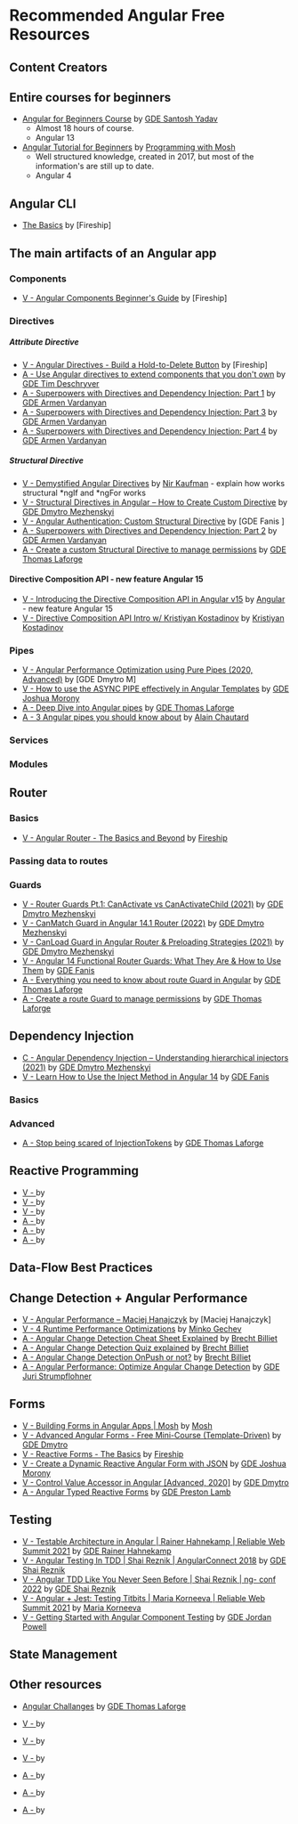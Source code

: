 # Recommended Angular Free Resources

## Content Creators

## Entire courses for beginners
* [Angular for Beginners Course](https://www.youtube.com/watch?v=3qBXWUpoPHo) by [GDE Santosh Yadav]()
  * Almost 18 hours of course.
  * Angular 13
* [Angular Tutorial for Beginners](https://www.youtube.com/watch?v=k5E2AVpwsko) by [Programming with Mosh]()
  * Well structured knowledge, created in 2017, but most of the information's are still up to date.
  * Angular 4

## Angular CLI
  * [The Basics](https://www.youtube.com/watch?v=IZEolKjcjks) by [Fireship]

## The main artifacts of an Angular app

### Components
  * [V - Angular Components Beginner's Guide](https://www.youtube.com/watch?v=23o0evRtrFI) by [Fireship]

### Directives

##### Attribute Directive
  * [V - Angular Directives - Build a Hold-to-Delete Button](https://www.youtube.com/watch?v=kl-UMCHpEsw) by [Fireship]
  * [A - Use Angular directives to extend components that you don't own](https://timdeschryver.dev/blog/use-angular-directives-to-extend-components-that-you-dont-own) by [GDE Tim Deschryver]()
  * [A - Superpowers with Directives and Dependency Injection: Part 1](https://dev.to/this-is-angular/superpowers-with-directives-and-dependency-injection-part-1-ho7) by [GDE Armen Vardanyan]()
  * [A - Superpowers with Directives and Dependency Injection: Part 3](https://dev.to/this-is-angular/superpowers-with-directives-and-dependency-injection-part-3-18ja) by [GDE Armen Vardanyan]()
  * [A - Superpowers with Directives and Dependency Injection: Part 4](https://dev.to/this-is-angular/superpowers-with-directives-and-dependency-injection-part-4-2gi8) by [GDE Armen Vardanyan]()

##### Structural Directive
  * [V - Demystified Angular Directives](https://www.youtube.com/watch?v=bVyw2njDoZw) by [Nir Kaufman]() - explain how works structural *ngIf and *ngFor works
  * [V - Structural Directives in Angular – How to Create Custom Directive](https://www.youtube.com/watch?v=07CaGlbMPbw) by [GDE Dmytro Mezhenskyi]()
  * [V - Angular Authentication: Custom Structural Directive](https://www.youtube.com/watch?v=pUra6iPzhFA) by [GDE Fanis ]
  * [A - Superpowers with Directives and Dependency Injection: Part 2](https://dev.to/this-is-angular/superpowers-with-directives-and-dependency-injection-part-2-16ea) by [GDE Armen Vardanyan]()
  * [A - Create a custom Structural Directive to manage permissions](https://dev.to/this-is-angular/create-a-custom-structural-directive-to-manage-permissions-like-a-pro-5293) by [GDE Thomas Laforge]()

#### Directive Composition API - new feature Angular 15
  * [V - Introducing the Directive Composition API in Angular v15](https://www.youtube.com/watch?v=EJJwyyjsRGs) by [Angular]() - new feature Angular 15
  * [V - Directive Composition API Intro w/ Kristiyan Kostadinov](https://www.youtube.com/watch?v=oC9Qd9yw3pE) by [Kristiyan Kostadinov]()

### Pipes
* [V - Angular Performance Optimization using Pure Pipes (2020, Advanced)](https://www.youtube.com/watch?v=YsOf90RZfss) by [GDE Dmytro M]
* [V - How to use the ASYNC PIPE effectively in Angular Templates](https://www.youtube.com/watch?v=ev1yE0SYs9Y) by [GDE Joshua Morony]()
* [A - Deep Dive into Angular pipes](https://medium.com/ngconf/deep-dive-into-angular-pipes-c040588cd15d) by [GDE Thomas Laforge]()
* [A - 3 Angular pipes you should know about](https://medium.com/angular-training/3-angular-pipes-you-should-now-about-f635d6ab891f) by [Alain Chautard]()

### Services

### Modules

## Router

### Basics
* [V - Angular Router - The Basics and Beyond](https://www.youtube.com/watch?v=Np3ULAMqwNo) by [Fireship]()

### Passing data to routes

### Guards
* [V - Router Guards Pt.1: CanActivate vs CanActivateChild (2021)](https://www.youtube.com/watch?v=NxidP4I9EHE) by [GDE Dmytro Mezhenskyi]()
* [V - CanMatch Guard in Angular 14.1 Router (2022)](https://www.youtube.com/watch?v=OpBFhnLlhdE) by [GDE Dmytro Mezhenskyi]()
* [V - CanLoad Guard in Angular Router & Preloading Strategies (2021)](https://www.youtube.com/watch?v=HMJA05iGtfY) by [GDE Dmytro Mezhenskyi]()
* [V - Angular 14 Functional Router Guards: What They Are & How to Use Them](https://www.youtube.com/watch?v=pD8vzZs559I) by [GDE Fanis]()
* [A - Everything you need to know about route Guard in Angular](https://dev.to/this-is-angular/everything-you-need-to-know-about-route-guard-in-angular-2hkn) by [GDE Thomas Laforge]()
* [A - Create a route Guard to manage permissions](https://dev.to/this-is-angular/create-a-route-guard-to-manage-permissions-4c09) by [GDE Thomas Laforge]()

## Dependency Injection
* [C - Angular Dependency Injection – Understanding hierarchical injectors (2021)](https://www.youtube.com/playlist?list=PLX7eV3JL9sfmJ6AaZj9eDlAKrJrEul4Vz) by [GDE Dmytro Mezhenskyi]()
* [V - Learn How to Use the Inject Method in Angular 14](https://www.youtube.com/watch?v=4omKgGdL9to) by [GDE Fanis]()

### Basics

### Advanced
* [A - Stop being scared of InjectionTokens](https://dev.to/this-is-angular/stop-being-scared-of-injectiontokens-2406) by [GDE Thomas Laforge]()

## Reactive Programming
* [V - ]() by []()
* [V - ]() by []()
* [V - ]() by []()
* [A - ]() by []()
* [A - ]() by []()
* [A - ]() by []()


## Data-Flow Best Practices

## Change Detection + Angular Performance
* [V - Angular Performance – Maciej Hanajczyk](https://www.youtube.com/watch?v=Tgdmc4NCCF0) by [Maciej Hanajczyk]
* [V - 4 Runtime Performance Optimizations](https://www.youtube.com/watch?v=f8sA-i6gkGQ) by [Minko Gechev]()
* [A - Angular Change Detection Cheat Sheet Explained](https://blog.simplified.courses/angular-change-detection-cheat-sheet-explained/) by [Brecht Billiet]()
* [A - Angular Change Detection Quiz explained](https://blog.simplified.courses/angular-change-detection-quiz-explained/) by [Brecht Billiet]()
* [A - Angular Change Detection OnPush or not?](https://blog.simplified.courses/angular-change-detection-onpush-or-not/) by [Brecht Billiet]()
* [A - Angular Performance: Optimize Angular Change Detection](https://dev.to/angular/angular-performance-optimize-angular-change-detection-2anc) by [GDE Juri Strumpflohner]()

## Forms
* [V - Building Forms in Angular Apps | Mosh](https://www.youtube.com/watch?v=hAaoPOx_oIw) by [Mosh]()
* [V - Advanced Angular Forms - Free Mini-Course (Template-Driven)](https://www.youtube.com/watch?v=cWXhaFBGArk) by [GDE Dmytro]()
* [V - Reactive Forms - The Basics](https://www.youtube.com/watch?v=JeeUY6WaXiA) by [Fireship]()
* [V - Create a Dynamic Reactive Angular Form with JSON](https://www.youtube.com/watch?v=ByHw_RMjkKM) by [GDE Joshua Morony]()
* [V - Control Value Accessor in Angular [Advanced, 2020]](https://www.youtube.com/watch?v=OrmIfW8Ak3w) by [GDE Dmytro]()
* [A - Angular Typed Reactive Forms](https://dev.to/prestonjlamb/angular-typed-reactive-forms-29c7) by [GDE Preston Lamb]()

## Testing
* [V - Testable Architecture in Angular | Rainer Hahnekamp | Reliable Web Summit 2021](https://www.youtube.com/watch?v=pAmdyvJ5VNY) by [GDE Rainer Hahnekamp]()
* [V - Angular Testing In TDD | Shai Reznik | AngularConnect 2018](https://www.youtube.com/watch?v=k9LWSh2xxjM) by [GDE Shai Reznik]()
* [V - Angular TDD Like You Never Seen Before | Shai Reznik | ng- conf 2022](https://www.youtube.com/watch?v=KHaeVaSkhIE) by [GDE Shai Reznik]()
* [V - Angular + Jest: Testing Titbits | Maria Korneeva | Reliable Web Summit 2021](https://www.youtube.com/watch?v=HfKdktNB9wA) by [Maria Korneeva]()
* [V - Getting Started with Angular Component Testing](https://www.youtube.com/watch?v=weWTHGWe6uU) by [GDE Jordan Powell]()

## State Management

## Other resources
* [Angular Challanges](https://github.com/tomalaforge/angular-challenges) by [GDE Thomas Laforge]()

* [V - ]() by []()
* [V - ]() by []()
* [V - ]() by []()
* [A - ]() by []()
* [A - ]() by []()
* [A - ]() by []()
